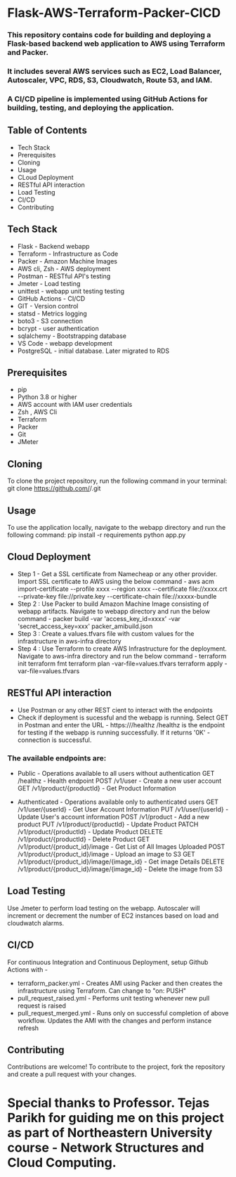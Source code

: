 # Flask-AWS-Terraform-Packer-CICD
### This repository contains code for building and deploying a Flask-based backend web application to AWS using Terraform and Packer.
### It includes several AWS services such as EC2, Load Balancer, Autoscaler, VPC, RDS, S3, Cloudwatch, Route 53, and IAM.
### A CI/CD pipeline is implemented using GitHub Actions for building, testing, and deploying the application.

## Table of Contents
- Tech Stack
- Prerequisites
- Cloning
- Usage
- CLoud Deployment
- RESTful API interaction
- Load Testing
- CI/CD
- Contributing

## Tech Stack
- Flask - Backend webapp
- Terraform - Infrastructure as Code
- Packer - Amazon Machine Images
- AWS cli, Zsh - AWS deployment 
- Postman - RESTful API's testing
- Jmeter - Load testing
- unittest - webapp unit testing testing
- GitHub Actions - CI/CD
- GIT - Version control
- statsd - Metrics logging
- boto3 - S3 connection
- bcrypt - user authentication
- sqlalchemy - Bootstrapping database
- VS Code - webapp development
- PostgreSQL - initial database. Later migrated to RDS

## Prerequisites
- pip
- Python 3.8 or higher
- AWS account with IAM user credentials
- Zsh , AWS Cli
- Terraform
- Packer
- Git
- JMeter

## Cloning
To clone the project repository, run the following command in your terminal:
git clone https://github.com/<your-github-username>/<your-repo-name>.git

## Usage
To use the application locally, navigate to the webapp directory and run the following command:
pip install -r requirements
python app.py
<note : Might need to setup database connection accordingly>

## Cloud Deployment
- Step 1 - Get a SSL certificate from Namecheap or any other provider. Import SSL certificate to AWS using the below command -
aws acm import-certificate --profile xxxx --region xxxx --certificate file://xxxx.crt --private-key file://private.key --certificate-chain file://xxxxx-bundle
- Step 2 : Use Packer to build Amazon Machine Image consisting of webapp artifacts. Navigate to webapp directory and run the below command -
packer build -var 'access_key_id=xxxx' -var 'secret_access_key=xxx' packer_amibuild.json
- Step 3 : Create a values.tfvars file with custom values for the infrastructure in aws-infra directory
- Step 4 : Use Terraform to create AWS Infrastructure for the deployment. Navigate to aws-infra directory and run the below command -
terraform init
terraform fmt
terraform plan -var-file=values.tfvars
terraform apply -var-file=values.tfvars

## RESTful API interaction
- Use Postman or any other REST cient to interact with the endpoints
- Check if deployment is sucessful and the webapp is running. Select GET in Postman and enter the URL - https://<domain>/healthz
/healthz is the endpoint for testing if the webapp is running successfully. 
If it returns '0K' - connection is successful.
### The available endpoints are:
- Public - Operations available to all users without authentication
GET /healthz - Health endpoint
POST /v1/user - Create a new user account
GET /v1/product/{productId} - Get Product Information

- Authenticated - Operations available only to authenticated users
GET /v1/user/{userId} - Get User Account Information
PUT /v1/user/{userId} - Update User's account information
POST /v1/product - Add a new product
PUT /v1/product/{productId} - Update Product
PATCH /v1/product/{productId} - Update Product
DELETE /v1/product/{productId} - Delete Product
GET /v1/product/{product_id}/image - Get List of All Images Uploaded
POST /v1/product/{product_id}/image - Upload an image to S3
GET /v1/product/{product_id}/image/{image_id} - Get image Details
DELETE /v1/product/{product_id}/image/{image_id} - Delete the image from S3

## Load Testing
Use Jmeter to perform load testing on the webapp. Autoscaler will increment or decrement the number of EC2 instances based on load and cloudwatch alarms.

## CI/CD 
For continuous Integration and Continuous Deployment, setup Github Actions with -
- terraform_packer.yml - Creates AMI using Packer and then creates the infrastructure using Terraform. Can change to "on: PUSH"
- pull_request_raised.yml - Performs unit testing whenever new pull request is raised
- pull_request_merged.yml - Runs only on successful completion of above workflow. Updates the AMI with the changes and perform instance refresh

## Contributing
Contributions are welcome! To contribute to the project, fork the repository and create a pull request with your changes.

# Special thanks to Professor. Tejas Parikh for guiding me on this project as part of Northeastern University course - Network Structures and Cloud Computing.
